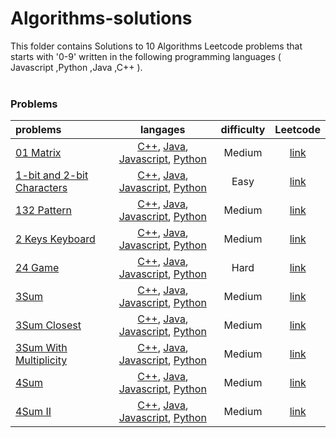 # Algorithms-solutions
This folder contains Solutions to 10 Algorithms Leetcode problems that starts with '0-9' written in the following programming languages ( Javascript ,Python ,Java ,C++ ).<br><br>
### Problems ###
|problems|langages|difficulty|Leetcode|
|:-------|:------:|:--------:|:------:|
|[01 Matrix](https://github.com/AnasImloul/Leetcode-solutions/tree/main/algorithms/0-9/01%20Matrix/)|[C++](https://github.com/AnasImloul/Leetcode-solutions/tree/main/algorithms/0-9/01%20Matrix/01%20Matrix.cpp), [Java](https://github.com/AnasImloul/Leetcode-solutions/tree/main/algorithms/0-9/01%20Matrix/01%20Matrix.java), [Javascript](https://github.com/AnasImloul/Leetcode-solutions/tree/main/algorithms/0-9/01%20Matrix/01%20Matrix.js), [Python](https://github.com/AnasImloul/Leetcode-solutions/tree/main/algorithms/0-9/01%20Matrix/01%20Matrix.py)|Medium|[link](https://leetcode.com/problems/01-matrix)|
|[1-bit and 2-bit Characters](https://github.com/AnasImloul/Leetcode-solutions/tree/main/algorithms/0-9/1-bit%20and%202-bit%20Characters/)|[C++](https://github.com/AnasImloul/Leetcode-solutions/tree/main/algorithms/0-9/1-bit%20and%202-bit%20Characters/1-bit%20and%202-bit%20Characters.cpp), [Java](https://github.com/AnasImloul/Leetcode-solutions/tree/main/algorithms/0-9/1-bit%20and%202-bit%20Characters/1-bit%20and%202-bit%20Characters.java), [Javascript](https://github.com/AnasImloul/Leetcode-solutions/tree/main/algorithms/0-9/1-bit%20and%202-bit%20Characters/1-bit%20and%202-bit%20Characters.js), [Python](https://github.com/AnasImloul/Leetcode-solutions/tree/main/algorithms/0-9/1-bit%20and%202-bit%20Characters/1-bit%20and%202-bit%20Characters.py)|Easy|[link](https://leetcode.com/problems/1-bit-and-2-bit-characters)|
|[132 Pattern](https://github.com/AnasImloul/Leetcode-solutions/tree/main/algorithms/0-9/132%20Pattern/)|[C++](https://github.com/AnasImloul/Leetcode-solutions/tree/main/algorithms/0-9/132%20Pattern/132%20Pattern.cpp), [Java](https://github.com/AnasImloul/Leetcode-solutions/tree/main/algorithms/0-9/132%20Pattern/132%20Pattern.java), [Javascript](https://github.com/AnasImloul/Leetcode-solutions/tree/main/algorithms/0-9/132%20Pattern/132%20Pattern.js), [Python](https://github.com/AnasImloul/Leetcode-solutions/tree/main/algorithms/0-9/132%20Pattern/132%20Pattern.py)|Medium|[link](https://leetcode.com/problems/132-pattern)|
|[2 Keys Keyboard](https://github.com/AnasImloul/Leetcode-solutions/tree/main/algorithms/0-9/2%20Keys%20Keyboard/)|[C++](https://github.com/AnasImloul/Leetcode-solutions/tree/main/algorithms/0-9/2%20Keys%20Keyboard/2%20Keys%20Keyboard.cpp), [Java](https://github.com/AnasImloul/Leetcode-solutions/tree/main/algorithms/0-9/2%20Keys%20Keyboard/2%20Keys%20Keyboard.java), [Javascript](https://github.com/AnasImloul/Leetcode-solutions/tree/main/algorithms/0-9/2%20Keys%20Keyboard/2%20Keys%20Keyboard.js), [Python](https://github.com/AnasImloul/Leetcode-solutions/tree/main/algorithms/0-9/2%20Keys%20Keyboard/2%20Keys%20Keyboard.py)|Medium|[link](https://leetcode.com/problems/2-keys-keyboard)|
|[24 Game](https://github.com/AnasImloul/Leetcode-solutions/tree/main/algorithms/0-9/24%20Game/)|[C++](https://github.com/AnasImloul/Leetcode-solutions/tree/main/algorithms/0-9/24%20Game/24%20Game.cpp), [Java](https://github.com/AnasImloul/Leetcode-solutions/tree/main/algorithms/0-9/24%20Game/24%20Game.java), [Javascript](https://github.com/AnasImloul/Leetcode-solutions/tree/main/algorithms/0-9/24%20Game/24%20Game.js), [Python](https://github.com/AnasImloul/Leetcode-solutions/tree/main/algorithms/0-9/24%20Game/24%20Game.py)|Hard|[link](https://leetcode.com/problems/24-game)|
|[3Sum](https://github.com/AnasImloul/Leetcode-solutions/tree/main/algorithms/0-9/3Sum/)|[C++](https://github.com/AnasImloul/Leetcode-solutions/tree/main/algorithms/0-9/3Sum/3Sum.cpp), [Java](https://github.com/AnasImloul/Leetcode-solutions/tree/main/algorithms/0-9/3Sum/3Sum.java), [Javascript](https://github.com/AnasImloul/Leetcode-solutions/tree/main/algorithms/0-9/3Sum/3Sum.js), [Python](https://github.com/AnasImloul/Leetcode-solutions/tree/main/algorithms/0-9/3Sum/3Sum.py)|Medium|[link](https://leetcode.com/problems/3sum)|
|[3Sum Closest](https://github.com/AnasImloul/Leetcode-solutions/tree/main/algorithms/0-9/3Sum%20Closest/)|[C++](https://github.com/AnasImloul/Leetcode-solutions/tree/main/algorithms/0-9/3Sum%20Closest/3Sum%20Closest.cpp), [Java](https://github.com/AnasImloul/Leetcode-solutions/tree/main/algorithms/0-9/3Sum%20Closest/3Sum%20Closest.java), [Javascript](https://github.com/AnasImloul/Leetcode-solutions/tree/main/algorithms/0-9/3Sum%20Closest/3Sum%20Closest.js), [Python](https://github.com/AnasImloul/Leetcode-solutions/tree/main/algorithms/0-9/3Sum%20Closest/3Sum%20Closest.py)|Medium|[link](https://leetcode.com/problems/3sum-closest)|
|[3Sum With Multiplicity](https://github.com/AnasImloul/Leetcode-solutions/tree/main/algorithms/0-9/3Sum%20With%20Multiplicity/)|[C++](https://github.com/AnasImloul/Leetcode-solutions/tree/main/algorithms/0-9/3Sum%20With%20Multiplicity/3Sum%20With%20Multiplicity.cpp), [Java](https://github.com/AnasImloul/Leetcode-solutions/tree/main/algorithms/0-9/3Sum%20With%20Multiplicity/3Sum%20With%20Multiplicity.java), [Javascript](https://github.com/AnasImloul/Leetcode-solutions/tree/main/algorithms/0-9/3Sum%20With%20Multiplicity/3Sum%20With%20Multiplicity.js), [Python](https://github.com/AnasImloul/Leetcode-solutions/tree/main/algorithms/0-9/3Sum%20With%20Multiplicity/3Sum%20With%20Multiplicity.py)|Medium|[link](https://leetcode.com/problems/3sum-with-multiplicity)|
|[4Sum](https://github.com/AnasImloul/Leetcode-solutions/tree/main/algorithms/0-9/4Sum/)|[C++](https://github.com/AnasImloul/Leetcode-solutions/tree/main/algorithms/0-9/4Sum/4Sum.cpp), [Java](https://github.com/AnasImloul/Leetcode-solutions/tree/main/algorithms/0-9/4Sum/4Sum.java), [Javascript](https://github.com/AnasImloul/Leetcode-solutions/tree/main/algorithms/0-9/4Sum/4Sum.js), [Python](https://github.com/AnasImloul/Leetcode-solutions/tree/main/algorithms/0-9/4Sum/4Sum.py)|Medium|[link](https://leetcode.com/problems/4sum)|
|[4Sum II](https://github.com/AnasImloul/Leetcode-solutions/tree/main/algorithms/0-9/4Sum%20II/)|[C++](https://github.com/AnasImloul/Leetcode-solutions/tree/main/algorithms/0-9/4Sum%20II/4Sum%20II.cpp), [Java](https://github.com/AnasImloul/Leetcode-solutions/tree/main/algorithms/0-9/4Sum%20II/4Sum%20II.java), [Javascript](https://github.com/AnasImloul/Leetcode-solutions/tree/main/algorithms/0-9/4Sum%20II/4Sum%20II.js), [Python](https://github.com/AnasImloul/Leetcode-solutions/tree/main/algorithms/0-9/4Sum%20II/4Sum%20II.py)|Medium|[link](https://leetcode.com/problems/4sum-ii)|